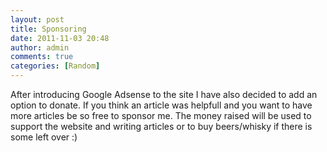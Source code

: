 ```yaml
---
layout: post
title: Sponsoring
date: 2011-11-03 20:48
author: admin
comments: true
categories: [Random]
---
```

After introducing Google Adsense to the site I have also decided to add an option to donate. If you think an article was helpfull and you want to have more articles be so free to sponsor me. The money raised will be used to support the website and writing articles or to buy beers/whisky if there is some left over :)
